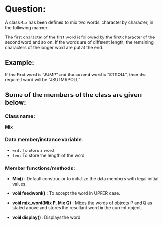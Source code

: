 # Question:

A class `Mix` has been defined to mix two words, character by character, in the following manner:

The first character of the first word is followed by the first character of the second word and so on. If the words are of different length, the remaining characters of the longer word are put at the end.

## Example:

If the First word is “JUMP” and the second word is “STROLL”, then the required word will be “JSUTMRPOLL”

## Some of the members of the class are given below:

### Class name:
**Mix**

### Data member/instance variable:

- `wrd` :	To store a word
- `len` :	To store the length of the word

### Member functions/methods:

- **Mix()** : Default constructor to initialize the data members with legal initial values.

- **void feedword()** : To accept the word in UPPER case.

- **void mix_word(Mix P, Mix Q)** : Mixes the words of objects P and Q as stated above and stores the resultant word in the current object.

- **void display()** : Displays the word.

